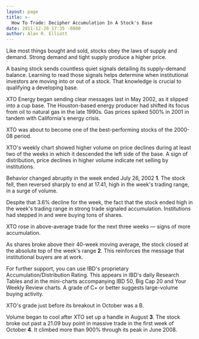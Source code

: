 ```yaml
---
layout: page
title: >-
  How To Trade: Decipher Accumulation In A Stock's Base
date: 2011-12-20 17:35 -0800
author: Alan R. Elliott
---
```





Like most things bought and sold, stocks obey the laws of supply and demand. Strong demand and tight supply produce a higher price.


A basing stock sends countless quiet signals detailing its supply-demand balance. Learning to read those signals helps determine when institutional investors are moving into or out of a stock. That knowledge is crucial to qualifying a developing base.


XTO Energy began sending clear messages last in May 2002, as it slipped into a cup base. The Houston-based energy producer had shifted its focus from oil to natural gas in the late 1990s. Gas prices spiked 500% in 2001 in tandem with California's energy crisis.


XTO was about to become one of the best-performing stocks of the 2000-08 period.


XTO's weekly chart showed higher volume on price declines during at least two of the weeks in which it descended the left side of the base. A sign of distribution, price declines in higher volume indicate net selling by institutions.


Behavior changed abruptly in the week ended July 26, 2002 **1**. The stock fell, then reversed sharply to end at 17.41, high in the week's trading range, in a surge of volume.


Despite that 3.6% decline for the week, the fact that the stock ended high in the week's trading range in strong trade signaled accumulation. Institutions had stepped in and were buying tons of shares.


XTO rose in above-average trade for the next three weeks — signs of more accumulation.


As shares broke above their 40-week moving average, the stock closed at the absolute top of the week's range **2**. This reinforces the message that institutional buyers are at work.


For further support, you can use IBD's proprietary Accumulation/Distribution Rating. This appears in IBD's daily Research Tables and in the mini-charts accompanying IBD 50, Big Cap 20 and Your Weekly Review charts. A grade of C+ or better suggests large-volume buying activity.


XTO's grade just before its breakout in October was a B.


Volume began to cool after XTO set up a handle in August **3**. The stock broke out past a 21.09 buy point in massive trade in the first week of October **4**. It climbed more than 900% through its peak in June 2008.




